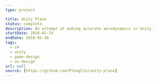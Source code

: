 ```yaml
---
type: project

title: Unity Plane
status: complete
description: An attempt at making accurate aerodynamics in Unity.
startDate: 2018-05-15
endDate: 2018-05-30
tags:
  - c#
  - unity
  - game-design
  - ux-design
url: null
source: [https://github.com/Plenglin/unity-plane]
---
```

